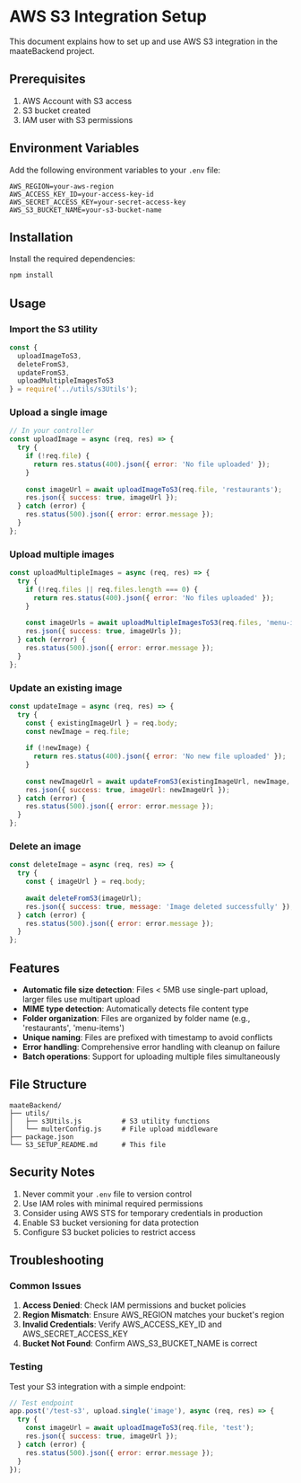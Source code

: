 # AWS S3 Integration Setup

This document explains how to set up and use AWS S3 integration in the maateBackend project.

## Prerequisites

1. AWS Account with S3 access
2. S3 bucket created
3. IAM user with S3 permissions

## Environment Variables

Add the following environment variables to your `.env` file:

```env
AWS_REGION=your-aws-region
AWS_ACCESS_KEY_ID=your-access-key-id
AWS_SECRET_ACCESS_KEY=your-secret-access-key
AWS_S3_BUCKET_NAME=your-s3-bucket-name
```

## Installation

Install the required dependencies:

```bash
npm install
```

## Usage

### Import the S3 utility

```javascript
const { 
  uploadImageToS3, 
  deleteFromS3, 
  updateFromS3, 
  uploadMultipleImagesToS3 
} = require('../utils/s3Utils');
```

### Upload a single image

```javascript
// In your controller
const uploadImage = async (req, res) => {
  try {
    if (!req.file) {
      return res.status(400).json({ error: 'No file uploaded' });
    }
    
    const imageUrl = await uploadImageToS3(req.file, 'restaurants');
    res.json({ success: true, imageUrl });
  } catch (error) {
    res.status(500).json({ error: error.message });
  }
};
```

### Upload multiple images

```javascript
const uploadMultipleImages = async (req, res) => {
  try {
    if (!req.files || req.files.length === 0) {
      return res.status(400).json({ error: 'No files uploaded' });
    }
    
    const imageUrls = await uploadMultipleImagesToS3(req.files, 'menu-items');
    res.json({ success: true, imageUrls });
  } catch (error) {
    res.status(500).json({ error: error.message });
  }
};
```

### Update an existing image

```javascript
const updateImage = async (req, res) => {
  try {
    const { existingImageUrl } = req.body;
    const newImage = req.file;
    
    if (!newImage) {
      return res.status(400).json({ error: 'No new file uploaded' });
    }
    
    const newImageUrl = await updateFromS3(existingImageUrl, newImage, 'restaurants');
    res.json({ success: true, imageUrl: newImageUrl });
  } catch (error) {
    res.status(500).json({ error: error.message });
  }
};
```

### Delete an image

```javascript
const deleteImage = async (req, res) => {
  try {
    const { imageUrl } = req.body;
    
    await deleteFromS3(imageUrl);
    res.json({ success: true, message: 'Image deleted successfully' });
  } catch (error) {
    res.status(500).json({ error: error.message });
  }
};
```

## Features

- **Automatic file size detection**: Files < 5MB use single-part upload, larger files use multipart upload
- **MIME type detection**: Automatically detects file content type
- **Folder organization**: Files are organized by folder name (e.g., 'restaurants', 'menu-items')
- **Unique naming**: Files are prefixed with timestamp to avoid conflicts
- **Error handling**: Comprehensive error handling with cleanup on failure
- **Batch operations**: Support for uploading multiple files simultaneously

## File Structure

```
maateBackend/
├── utils/
│   ├── s3Utils.js          # S3 utility functions
│   └── multerConfig.js     # File upload middleware
├── package.json
└── S3_SETUP_README.md      # This file
```

## Security Notes

1. Never commit your `.env` file to version control
2. Use IAM roles with minimal required permissions
3. Consider using AWS STS for temporary credentials in production
4. Enable S3 bucket versioning for data protection
5. Configure S3 bucket policies to restrict access

## Troubleshooting

### Common Issues

1. **Access Denied**: Check IAM permissions and bucket policies
2. **Region Mismatch**: Ensure AWS_REGION matches your bucket's region
3. **Invalid Credentials**: Verify AWS_ACCESS_KEY_ID and AWS_SECRET_ACCESS_KEY
4. **Bucket Not Found**: Confirm AWS_S3_BUCKET_NAME is correct

### Testing

Test your S3 integration with a simple endpoint:

```javascript
// Test endpoint
app.post('/test-s3', upload.single('image'), async (req, res) => {
  try {
    const imageUrl = await uploadImageToS3(req.file, 'test');
    res.json({ success: true, imageUrl });
  } catch (error) {
    res.status(500).json({ error: error.message });
  }
});
```
